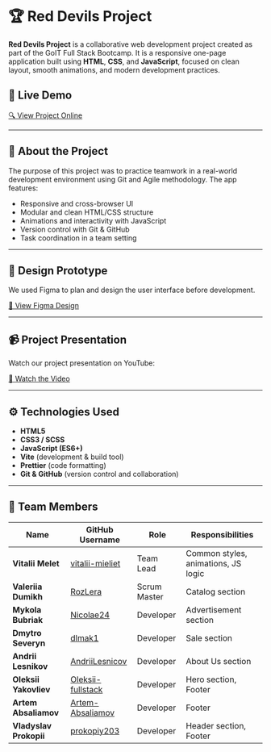 # 🏆 Red Devils Project

**Red Devils Project** is a collaborative web development project created as
part of the GoIT Full Stack Bootcamp. It is a responsive one-page application
built using **HTML**, **CSS**, and **JavaScript**, focused on clean layout,
smooth animations, and modern development practices.

## 🔗 Live Demo

[🔍 View Project Online](https://vitalii-mieliet.github.io/red-devils-project/)

---

## 📌 About the Project

The purpose of this project was to practice teamwork in a real-world development
environment using Git and Agile methodology. The app features:

- Responsive and cross-browser UI
- Modular and clean HTML/CSS structure
- Animations and interactivity with JavaScript
- Version control with Git & GitHub
- Task coordination in a team setting

---

## 🎨 Design Prototype

We used Figma to plan and design the user interface before development.

[🎨 View Figma Design](https://www.figma.com/design/bskxhpmeboUK1NnQIkHTRi/WatchCharm?node-id=0-1&p=f&t=p3CYWtjQQkMqkkvD-0)

---

## 📹 Project Presentation

Watch our project presentation on YouTube:

[🎥 Watch the Video](https://www.youtube.com/watch?v=9Wjop2kJ9EQ&t=1s)

---

## ⚙️ Technologies Used

- **HTML5**
- **CSS3 / SCSS**
- **JavaScript (ES6+)**
- **Vite** (development & build tool)
- **Prettier** (code formatting)
- **Git & GitHub** (version control and collaboration)

---

## 👥 Team Members

| Name                   | GitHub Username                                           | Role         | Responsibilities                    |
| ---------------------- | --------------------------------------------------------- | ------------ | ----------------------------------- |
| **Vitalii Melet**      | [vitalii-mieliet](https://github.com/vitalii-mieliet)     | Team Lead    | Common styles, animations, JS logic |
| **Valeriia Dumikh**    | [RozLera](https://github.com/RozLera)                     | Scrum Master | Catalog section                     |
| **Mykola Bubriak**     | [Nicolae24](https://github.com/Nicolae24)                 | Developer    | Advertisement section               |
| **Dmytro Severyn**     | [dlmak1](https://github.com/dlmak1)                       | Developer    | Sale section                        |
| **Andrii Lesnikov**    | [AndriiLesnicov](https://github.com/AndriiLesnicov)       | Developer    | About Us section                    |
| **Oleksii Yakovliev**  | [Oleksii-fullstack](https://github.com/Oleksii-fullstack) | Developer    | Hero section, Footer                |
| **Artem Absaliamov**   | [Artem-Absaliamov](https://github.com/Artem-Absaliamov)   | Developer    | Footer                              |
| **Vladyslav Prokopii** | [prokopiy203](https://github.com/prokopiy203)             | Developer    | Header section, Footer              |
